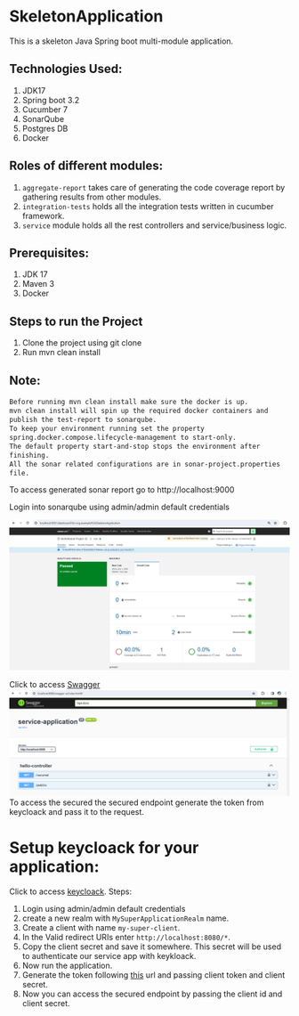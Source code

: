 # SkeletonApplication

This is a skeleton Java Spring boot multi-module application.

## Technologies Used:
1. JDK17
2. Spring boot 3.2
3. Cucumber 7
4. SonarQube
5. Postgres DB
6. Docker

## Roles of different modules: 

1. `aggregate-report` takes care of generating the code coverage report by gathering results from other modules.
2. `integration-tests` holds all the integration tests written in cucumber framework.
3. `service` module holds all the rest controllers and service/business logic.

## Prerequisites: 
1. JDK 17
2. Maven 3
3. Docker

## Steps to run the Project
1. Clone the project using git clone
2. Run mvn clean install

## Note:
````
Before running mvn clean install make sure the docker is up.
mvn clean install will spin up the required docker containers and publish the test-report to sonarqube.
To keep your environment running set the property spring.docker.compose.lifecycle-management to start-only. 
The default property start-and-stop stops the environment after finishing.
All the sonar related configurations are in sonar-project.properties file.
````

To access generated sonar report go to http://localhost:9000

Login into sonarqube using admin/admin default credentials

![img.png](img.png)

Click to access [Swagger](http://localhost:8080/swagger-ui/index.html#/)
![img_2.png](img_2.png)
To access the secured the secured endpoint generate the token from keycloack and pass it to the request.

# Setup keycloack for your application:

Click to access [keycloack](http://localhost:8890/admin/master/console/).
Steps:
1. Login using admin/admin default credentials
2. create a new realm with `MySuperApplicationRealm` name.
3. Create a client with name `my-super-client`.
4. In the Valid redirect URIs enter `http://localhost:8080/*`.
5. Copy the client secret and save it somewhere. This secret will be used to authenticate our service app with keykloack.
7. Now run the application.
8. Generate the token following [this](http://localhost:8890/realms/MySuperApplicationRealm) url and passing client token and client secret.
9. Now you can access the secured endpoint by passing the client id and client secret.



